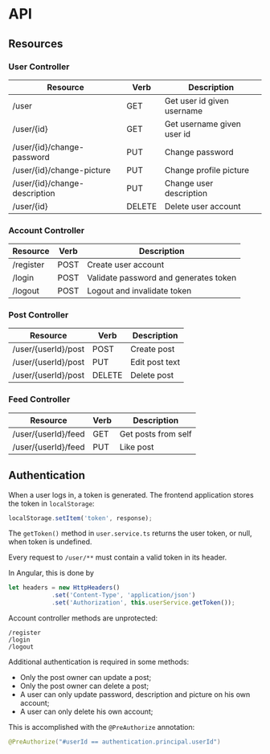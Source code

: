 # API

## Resources

### User Controller
| Resource                      | Verb   | Description                |
| ----------------------------- | ------ | -------------------------- |
| /user                         | GET    | Get user id given username |
| /user/{id}                    | GET    | Get username given user id |
| /user/{id}/change-password    | PUT    | Change password            |
| /user/{id}/change-picture     | PUT    | Change profile picture     |
| /user/{id}/change-description | PUT    | Change user description    |
| /user/{id}                    | DELETE | Delete user account        |

### Account Controller
|      Resource      |  Verb  |              Description              |
| ------------------ | ------ | ------------------------------------- |
| /register          |  POST  | Create user account                   |
| /login             |  POST  | Validate password and generates token |
| /logout            |  POST  | Logout and invalidate token           |

### Post Controller
| Resource            | Verb   | Description    |
| ------------------- | ------ | -------------- |
| /user/{userId}/post | POST   | Create post    |
| /user/{userId}/post | PUT    | Edit post text |
| /user/{userId}/post | DELETE | Delete post    |

### Feed Controller
| Resource            | Verb | Description         |
| ------------------- | ---- | ------------------- |
| /user/{userId}/feed | GET  | Get posts from self |
| /user/{userId}/feed | PUT  | Like post           |

## Authentication

When a user logs in, a token is generated. The frontend application stores the token in `localStorage`:

```typescript
localStorage.setItem('token', response);
```

The `getToken()` method in `user.service.ts` returns the user token, or null, when token is undefined.

Every request to `/user/**` must contain a valid token in its header.

In Angular, this is done by

```typescript
let headers = new HttpHeaders()
            .set('Content-Type', 'application/json')
            .set('Authorization', this.userService.getToken());
```

Account controller methods are unprotected:

```
/register
/login
/logout
```

Additional authentication is required in some methods:

- Only the post owner can update a post;
- Only the post owner can delete a post;
- A user can only update password, description and picture on his own account;
- A user can only delete his own account;

This is accomplished with the `@PreAuthorize` annotation:

```java
@PreAuthorize("#userId == authentication.principal.userId")
```



